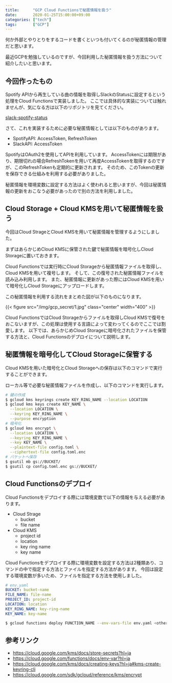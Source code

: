 ```yaml
---
title:      "GCP Cloud Functionsで秘匿情報を扱う"
date:       2020-01-25T15:00:00+09:00
categories: ["tech"]
tags:       ["GCP"]
---
```


何か外部とやりとりをするコードを書くといつも付いてくるのが秘匿情報の管理だと思います。

最近GCPを勉強しているのですが、今回利用した秘匿情報を扱う方法について紹介したいと思います。

## 今回作ったもの

Spotify APIから再生している曲の情報を取得しSlackのStatusに設定するという処理をCloud Functionsで実装しました。
ここでは具体的な実装については触れませんが、気になる方は以下のリポジトリを見てください。

[slack-spotify-status](https://github.com/mitsu9/slack-spotify-status)

さて、これを実装するために必要な秘匿情報としては以下のものがあります。

- SpotifyAPI: AccessToken, RefreshToken
- SlackAPI: AccessToken

SpotifyはOAuth2を使用してAPIを利用しています。
AccessTokenには期限があり、期限切れの場合RefreshTokenを用いて再度AccessTokenを取得するのですが、このRefreshTokenも定期的に更新されます。
そのため、このTokenの更新を保存できる仕組みを利用する必要がありました。

秘匿情報を環境変数に設定する方法はよく使われると思いますが、今回は秘匿情報の更新をおこなう必要があったので別の方法を利用しました。

## Cloud Storage + Cloud KMSを用いて秘匿情報を扱う

今回はCloud StrageとCloud KMSを用いて秘匿情報を管理するようにしました。

まずはあらかじめCloud KMSに保管された鍵で秘匿情報を暗号化しCloud Storageに置いておきます。

Cloud Functionsでは実行時にCloud Storageから秘匿情報ファイルを取得し、Cloud KMSを用いて複号します。
そして、この復号された秘匿情報ファイルを読み込み利用します。
また、秘匿情報に更新があった際にはCloud KMSを用いて暗号化しCloud Storageにアップロードします。

この秘匿情報を利用する流れをまとめた図が以下のものになります。

{{< figure src="/img/gcp_secret/1.jpg" class="center" width="400" >}}

Cloud FunctionsではCloud Storageからファイルを取得しCloud KMSで復号をおこないますが、この処理は使用する言語によって変わってくるのでここでは割愛します。
以下では、あらかじめCloud Storageに暗号化されたファイルを保管する方法と、Cloud Functionsのデプロイについて説明します。

## 秘匿情報を暗号化してCloud Storageに保管する

Cloud KMSを用いた暗号化とCloud Storageへの保存は以下のコマンドで実行することができます。

ローカル等で必要な秘匿情報ファイルを作成し、以下のコマンドを実行します。


```sh
# 鍵の作成
$ gcloud kms keyrings create KEY_RING_NAME --location LOCATION
$ gcloud kms keys create KEY_NAME \
  --location LOCATION \
  --keyring KEY_RING_NAME \
  --purpose encryption
# 暗号化
$ gcloud kms encrypt \
  --location LOCATION \
  --keyring KEY_RING_NAME \
  --key KEY_NAME \
  --plaintext-file config.toml \
  --ciphertext-file config.toml.enc
# バケットへ保存
$ gsutil mb gs://BUCKET/
$ gsutil cp config.toml.enc gs://BUCKET/
```

## Cloud Functionsのデプロイ
Cloud Functionsをデプロイする際には環境変数で以下の情報を与える必要があります。

- Cloud Strage
  - bucket
  - file name
- Cloud KMS
  - project id
  - location
  - key ring name
  - key name

Cloud Functionsをデプロイする際に環境変数を設定する方法は2種類あり、コマンドの中で指定する方法とファイルを指定する方法があります。
今回は設定する環境変数が多いため、ファイルを指定する方法を使用しました。

```yaml
# env.yaml
BUCKET: bucket-name
FILE_NAME: file-name
PROJECT_ID: project-id
LOCATION: location
KEY_RING_NAME: key-ring-name
KEY_NAME: key-name
```

```sh
$ gcloud functions deploy FUNCTION_NAME --env-vars-file env.yaml <other options>
```

## 参考リンク
- https://cloud.google.com/kms/docs/store-secrets?hl=ja
- https://cloud.google.com/functions/docs/env-var?hl=ja
- https://cloud.google.com/kms/docs/creating-keys?hl=ja#kms-create-keyring-cli
- https://cloud.google.com/sdk/gcloud/reference/kms/encrypt
